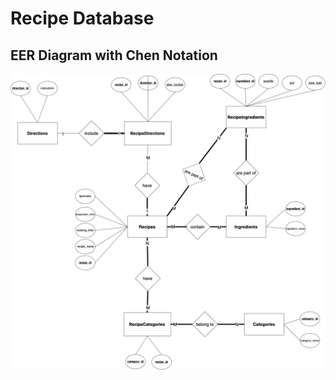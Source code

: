 # Recipe Database

## EER Diagram with Chen Notation
![Recipe Database EER Diagram](Eer-Diagrams/recipe-database-eer.png)

